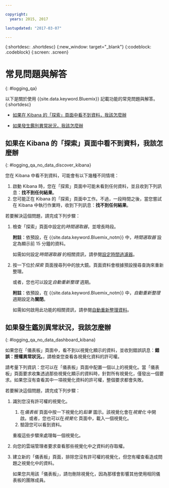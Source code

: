 ```yaml
---

copyright:
  years: 2015, 2017

lastupdated: "2017-03-07"

---
```



{:shortdesc: .shortdesc}
{:new_window: target="_blank"}
{:codeblock: .codeblock}
{:screen: .screen}


# 常見問題與解答
{: #logging_qa}

以下是關於使用 {{site.data.keyword.Bluemix}} 記載功能的常見問題與解答。{:shortdesc}

* [如果在 Kibana 的「探索」頁面中看不到資料，我該怎麼辦](logging_qa.html#logging_qa_no_data_discover_kibana)

* [如果發生鑑別異常狀況，我該怎麼辦](logging_qa.html#logging_qa_no_data_dashboard_kibana)





## 如果在 Kibana 的「探索」頁面中看不到資料，我該怎麼辦
{: #logging_qa_no_data_discover_kibana}

您在 Kibana 中看不到資料，可能會有以下幾種不同情境：

1. 啟動 Kibana 時，您在「探索」頁面中可能未看到任何資料，並且收到下列訊息：**找不到任何結果**。 
2. 您可能正在 Kibana 的「探索」頁面中工作。不過，一段時間之後，當您嘗試在 Kibana 中執行作業時，收到下列訊息：**找不到任何結果**。

若要解決這個問題，請完成下列步驟：

1. 檢查「探索」頁面中設定的*時間選取器*，並增長時段。 

    **附註**：依預設，在 {{site.data.keyword.Bluemix_notm}} 中，*時間選取器* 設定為顯示前 15 分鐘的資料。

    如需如何設定*時間選取器* 的相關資訊，請參閱[設定時間過濾器](../kibana4/logging_kibana_set_time_filter.html#set_time_filter)。
       
2. 按一下位於*探索* 頁面搜尋列中的放大鏡。頁面資料會根據預設搜尋查詢來重新整理。

    或者，您也可以設定*自動重新整理* 週期。

    **附註**：依預設，在 {{site.data.keyword.Bluemix_notm}} 中，*自動重新整理* 週期設定為**關閉**。
    
    如需如何啟用此功能的相關資訊，請參閱[自動重新整理資料](../kibana4/logging_kibana_analize_logs_interactively.html#kibana_discover_view_refresh_interval)。



## 如果發生鑑別異常狀況，我該怎麼辦
{: #logging_qa_no_data_dashboard_kibana}

如果您在「儀表板」頁面中，看不到以視覺化顯示的資料，並收到錯誤訊息：**錯誤：授權異常狀況。**，請檢查您查看各視覺化資料的許可權。

請考量下列資訊：您可以在「儀表板」頁面中配置一個以上的視覺化。當「儀表板」頁面要求收集透過那些視覺化顯示的資料時，針對所有視覺化，僅發出一個要求。如果您沒有查看其中一項視覺化資料的許可權，整個要求都會失敗。

若要解決這個問題，請完成下列步驟：

1. 識別您沒有許可權的視覺化。

    1. 在*儀表板* 頁面中按一下視覺化的*鉛筆* 圖示。該視覺化會在*視覺化* 中開啟。或者，您也可以在*視覺化* 頁面中，載入一個視覺化。 
    2. 驗證您可以看到資料。
    
    重複這些步驟來處理每一個視覺化。

2. 向您的雲端管理者要求查看那些視覺化中之資料的存取權。

3. 建立新的「儀表板」頁面，排除您沒有許可權的視覺化，但您有權查看造成問題之視覺化中的資料。 

    如果您共用該「儀表板」，請勿刪除視覺化，因為那樣會影響其他使用相同儀表板的團隊成員。


